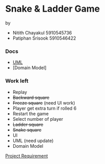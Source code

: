 # Snake & Ladder Game
by 
* Nitith Chayakul 5910545736
* Patiphan Srisook 5910546422

### Docs
* [UML](docs/snake_uml.png)
* [Domain Model]

### Work left
* Replay
* ~~Backward square~~
* ~~Freeze square~~ (need UI work)
* Player get extra turn if rolled 6
* Restart the game
* Select number of player
* ~~Ladder square~~
* ~~Snake square~~
* UI
* UML (need update)
* Domain Model

[Project Requirement](https://github.com/KeeUka/SSD_2018_Final)
